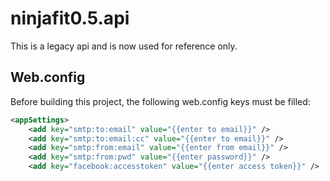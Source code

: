 # ninjafit0.5.api

This is a legacy api and is now used for reference only. 

## Web.config

Before building this project, the following web.config keys must be filled:

```xml
<appSettings>
    <add key="smtp:to:email" value="{{enter to email}}" />
    <add key="smtp:to:email:cc" value="{{enter to email}}" />
    <add key="smtp:from:email" value="{{enter from email}}" />
    <add key="smtp:from:pwd" value="{{enter password}}" />
    <add key="facebook:accesstoken" value="{{enter access token}}" />
```

